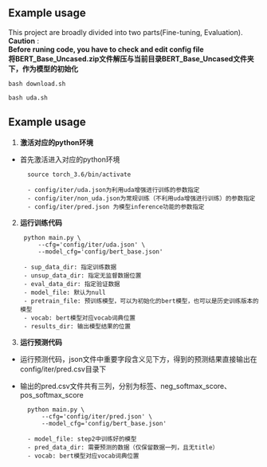## Example usage
This project are broadly divided into two parts(Fine-tuning, Evaluation).<br/>
**Caution** : <br/>
**Before runing code, you have to check and edit config file** <br/>
**将BERT_Base_Uncased.zip文件解压与当前目录BERT_Base_Uncased文件夹下，作为模型的初始化** <br/>


```
bash download.sh

bash uda.sh
```

## Example usage
1. **激活对应的python环境**
- 首先激活进入对应的python环境

        source torch_3.6/bin/activate
        
        - config/iter/uda.json为利用uda增强进行训练的参数指定
        - config/iter/non_uda.json为常规训练（不利用uda增强进行训练）的参数指定
        - config/iter/pred.json 为模型inference功能的参数指定


2. **运行训练代码**

        python main.py \
            --cfg='config/iter/uda.json' \
            --model_cfg='config/bert_base.json'
        
        - sup_data_dir: 指定训练数据
        - unsup_data_dir: 指定无监督数据位置
        - eval_data_dir: 指定验证数据
        - model_file: 默认为null
        - pretrain_file: 预训练模型，可以为初始化的bert模型，也可以是历史训练版本的模型
        - vocab: bert模型对应vocab词典位置
        - results_dir: 输出模型结果的位置


3. **运行预测代码**
- 运行预测代码，json文件中重要字段含义见下方，得到的预测结果直接输出在config/iter/pred.csv目录下
- 输出的pred.csv文件共有三列，分别为标签、neg_softmax_score、pos_softmax_score

        python main.py \
            --cfg='config/iter/pred.json' \
            --model_cfg='config/bert_base.json'
            
        - model_file: step2中训练好的模型
        - pred_data_dir: 需要预测的数据（仅保留数据一列，且无title）
        - vocab: bert模型对应vocab词典位置




